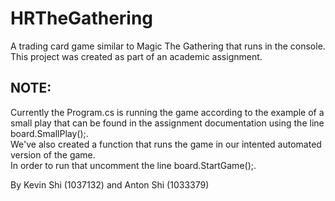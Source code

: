 # HRTheGathering
A trading card game similar to Magic The Gathering that runs in the console. This project was created as part of an academic assignment.

## NOTE: 
Currently the Program.cs is running the game according to the example of a small play that can be found in the assignment documentation using the line board.SmallPlay();.<br>
We've also created a function that runs the game in our intented automated version of the game.<br>
In order to run that uncomment the line board.StartGame();.<br>


By Kevin Shi (1037132) and Anton Shi (1033379)
